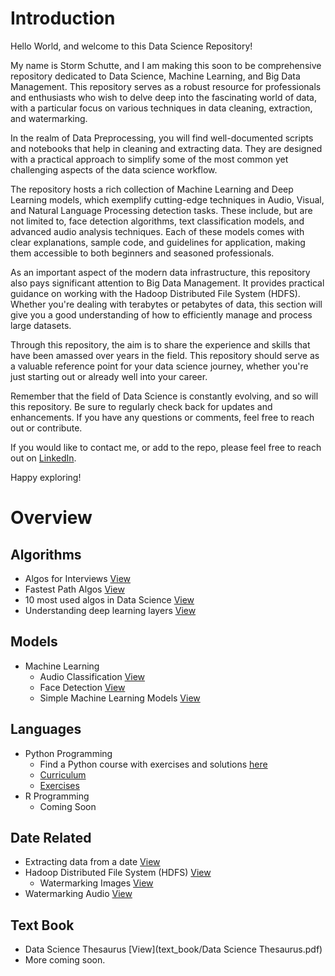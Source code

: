 # Introduction

Hello World, and welcome to this Data Science Repository!

My name is Storm Schutte, and I am making this soon to be comprehensive 
repository dedicated to Data Science, Machine Learning, and Big Data Management. This repository serves as a robust resource for professionals and enthusiasts who wish to delve deep into the fascinating world of data, with a particular focus on various techniques in data cleaning, extraction, and watermarking.

In the realm of Data Preprocessing, you will find well-documented scripts and notebooks that help in cleaning and extracting data. They are designed with a practical approach to simplify some of the most common yet challenging aspects of the data science workflow.

The repository hosts a rich collection of Machine Learning and Deep Learning models, which exemplify cutting-edge techniques in Audio, Visual, and Natural Language Processing detection tasks. These include, but are not limited to, face detection algorithms, text classification models, and advanced audio analysis techniques. Each of these models comes with clear explanations, sample code, and guidelines for application, making them accessible to both beginners and seasoned professionals.

As an important aspect of the modern data infrastructure, this repository also pays significant attention to Big Data Management. It provides practical guidance on working with the Hadoop Distributed File System (HDFS). Whether you're dealing with terabytes or petabytes of data, this section will give you a good understanding of how to efficiently manage and process large datasets.

Through this repository, the aim is to share the experience and skills that have been amassed over years in the field. This repository should serve as a valuable reference point for your data science journey, whether you're just starting out or already well into your career.

Remember that the field of Data Science is constantly evolving, and so will this repository. Be sure to regularly check back for updates and enhancements. If you have any questions or comments, feel free to reach out or contribute.

If you would like to contact me, or add to the repo, please feel free to reach 
out on [LinkedIn](https://www.linkedin.com/in/storm-schutte/).

Happy exploring! 

#  Overview

## Algorithms
 * Algos for Interviews [View](algorithms/algos_for_interviews.py)
 * Fastest Path Algos [View](algorithms/fastest_path_algos.py)
 * 10 most used algos in Data Science [View](algorithms/ten_most_used_ml_algos_in.py)
 * Understanding deep learning layers [View](algorithms/understanding_deep_learning_layers.py)

## Models
 * Machine Learning
    * Audio Classification [View](machine_learning_models/audio)
    * Face Detection  [View](machine_learning_models/face_detection)
    * Simple Machine Learning Models [View](machine_learning_models/machine_learning_models)

## Languages
 * Python Programming
    * Find a Python course with exercises and solutions [here](languages/python)
    * [Curriculum](languages/python/curriculum.md)
    * [Exercises](languages/python/exercises)
 * R Programming
    * Coming Soon



## Date Related
  * Extracting data from a date [View](data_related/extracting_data)
  * Hadoop Distributed File System (HDFS) [View](data_related/hadoop_hdfs)
    * Watermarking Images [View](data_related/watermarking_data/watermarking_images.py)
  * Watermarking Audio [View](data_related/watermarking_data/watermarking_audio_simple.py)

## Text Book
 * Data Science Thesaurus [View](text_book/Data Science Thesaurus.pdf)
 * More coming soon.




